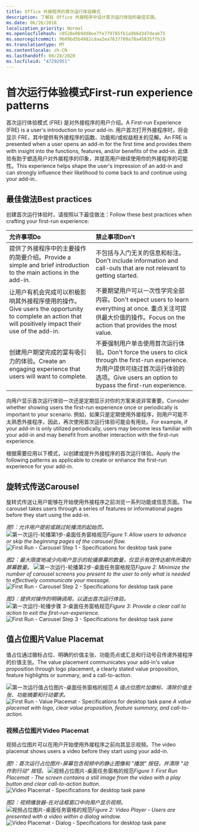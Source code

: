 ```yaml
---
title: Office 外接程序的首次运行体验模式
description: 了解在 Office 外接程序中设计首次运行体验的最佳实践。
ms.date: 06/26/2018
localization_priority: Normal
ms.openlocfilehash: c0528e869dd8ee7fe779785fb1a9b6d347deab75
ms.sourcegitcommit: 9609bd5b4982cdaa2ea7637709a78a45835ffb19
ms.translationtype: MT
ms.contentlocale: zh-CN
ms.lasthandoff: 08/28/2020
ms.locfileid: "47292951"
---
```

# <a name="first-run-experience-patterns"></a><span data-ttu-id="1e7c4-103">首次运行体验模式</span><span class="sxs-lookup"><span data-stu-id="1e7c4-103">First-run experience patterns</span></span>

<span data-ttu-id="1e7c4-104">首次运行体验模式 (FRE) 是对外接程序的用户介绍。</span><span class="sxs-lookup"><span data-stu-id="1e7c4-104">A First-run Experience (FRE) is a user's introduction to your add-in.</span></span> <span data-ttu-id="1e7c4-105">用户首次打开外接程序时，将会显示 FRE，其中提供有外接程序的函数、功能和/或权益相关的见解。</span><span class="sxs-lookup"><span data-stu-id="1e7c4-105">An FRE is presented when a user opens an add-in for the first time and provides them with insight into the functions, features, and/or benefits of the add-in.</span></span> <span data-ttu-id="1e7c4-106">此体验有助于塑造用户对外接程序的印象，并提高用户继续使用你的外接程序的可能性。</span><span class="sxs-lookup"><span data-stu-id="1e7c4-106">This experience helps shape the user's impression of an add-in and can strongly influence their likelihood to come back to and continue using your add-in..</span></span>

## <a name="best-practices"></a><span data-ttu-id="1e7c4-107">最佳做法</span><span class="sxs-lookup"><span data-stu-id="1e7c4-107">Best practices</span></span>


<span data-ttu-id="1e7c4-108">创建首次运行体验时，请按照以下最佳做法：</span><span class="sxs-lookup"><span data-stu-id="1e7c4-108">Follow these best practices when crafting your first-run experience:</span></span>

|<span data-ttu-id="1e7c4-109">允许事项</span><span class="sxs-lookup"><span data-stu-id="1e7c4-109">Do</span></span>|<span data-ttu-id="1e7c4-110">禁止事项</span><span class="sxs-lookup"><span data-stu-id="1e7c4-110">Don't</span></span>|
|:------|:------|
|<span data-ttu-id="1e7c4-111">提供了外接程序中的主要操作的简要介绍。</span><span class="sxs-lookup"><span data-stu-id="1e7c4-111">Provide a simple and brief introduction to the main actions in the add-in.</span></span> | <span data-ttu-id="1e7c4-112">不包括与入门无关的信息和标注。</span><span class="sxs-lookup"><span data-stu-id="1e7c4-112">Don't include information and call-outs that are not relevant to getting started.</span></span>
|<span data-ttu-id="1e7c4-113">让用户有机会完成可以积极影响其外接程序使用的操作。</span><span class="sxs-lookup"><span data-stu-id="1e7c4-113">Give users the opportunity to complete an action that will positively impact their use of the add-in.</span></span> | <span data-ttu-id="1e7c4-114">不要期望用户可以一次性学完全部内容。</span><span class="sxs-lookup"><span data-stu-id="1e7c4-114">Don't expect users to learn everything at once.</span></span> <span data-ttu-id="1e7c4-115">重点关注可提供最大价值的操作。</span><span class="sxs-lookup"><span data-stu-id="1e7c4-115">Focus on the action that provides the most value.</span></span>
|<span data-ttu-id="1e7c4-116">创建用户期望完成的富有吸引力的体验。</span><span class="sxs-lookup"><span data-stu-id="1e7c4-116">Create an engaging experience that users will want to complete.</span></span> | <span data-ttu-id="1e7c4-117">不要强制用户单击使用首次运行体验。</span><span class="sxs-lookup"><span data-stu-id="1e7c4-117">Don't force the users to click through the first-run experience.</span></span> <span data-ttu-id="1e7c4-118">为用户提供可绕过首次运行体验的选项。</span><span class="sxs-lookup"><span data-stu-id="1e7c4-118">Give users an option to bypass the first-run experience.</span></span> |



<span data-ttu-id="1e7c4-119">向用户显示首次运行体验一次还是定期显示对你的方案来说非常重要。</span><span class="sxs-lookup"><span data-stu-id="1e7c4-119">Consider whether showing users the first-run experience once or periodically is important to your scenario.</span></span> <span data-ttu-id="1e7c4-120">例如，如果只是定期使用外接程序，则用户可能不太熟悉外接程序，因此，再次使用首次运行体验可能会有用处。</span><span class="sxs-lookup"><span data-stu-id="1e7c4-120">For example, if your add-in is only utilized periodically, users may become less familiar with your add-in and may benefit from another interaction with the first-run experience.</span></span>



<span data-ttu-id="1e7c4-121">根据需要应用以下模式，以创建或提升外接程序的首次运行体验。</span><span class="sxs-lookup"><span data-stu-id="1e7c4-121">Apply the following patterns as applicable to create or enhance the first-run experience for your add-in.</span></span>



## <a name="carousel"></a><span data-ttu-id="1e7c4-122">旋转式传送</span><span class="sxs-lookup"><span data-stu-id="1e7c4-122">Carousel</span></span>


<span data-ttu-id="1e7c4-123">旋转式传送让用户能够在开始使用外接程序之前浏览一系列功能或信息页面。</span><span class="sxs-lookup"><span data-stu-id="1e7c4-123">The carousel takes users through a series of features or informational pages before they start using the add-in.</span></span>

<span data-ttu-id="1e7c4-124">*图1：允许用户提前或跳过轮播流的起始页。* 
 ![第一次运行-轮播第1步-桌面任务窗格规范](../images/add-in-FRE-step-1.png)</span><span class="sxs-lookup"><span data-stu-id="1e7c4-124">*Figure 1: Allow users to advance or skip the beginning pages of the carousel flow.*
![First Run - Carousel Step 1 - Specifications for desktop task pane](../images/add-in-FRE-step-1.png)</span></span>



<span data-ttu-id="1e7c4-125">*图2：最大限度地减少向用户显示的轮播屏幕的数量，仅显示有效传达邮件所需的屏幕数量。* 
 ![第一次运行-轮播第2步-桌面任务窗格规范](../images/add-in-FRE-step-2.png)</span><span class="sxs-lookup"><span data-stu-id="1e7c4-125">*Figure 2: Minimize the number of carousel screens you present to the user to only what is needed to effectively communicate your message.*
![First Run - Carousel Step 2 - Specifications for desktop task pane](../images/add-in-FRE-step-2.png)</span></span>


<span data-ttu-id="1e7c4-126">*图3：提供对操作的明确调用，以退出首次运行体验。* 
 ![第一次运行-轮播步骤 3-桌面任务窗格规范](../images/add-in-FRE-step-3.png)</span><span class="sxs-lookup"><span data-stu-id="1e7c4-126">*Figure 3: Provide a clear call to action to exit the first-run-experience.*
![First Run - Carousel Step 3 - Specifications for desktop task pane](../images/add-in-FRE-step-3.png)</span></span>



## <a name="value-placemat"></a><span data-ttu-id="1e7c4-127">值占位图片</span><span class="sxs-lookup"><span data-stu-id="1e7c4-127">Value Placemat</span></span>

<span data-ttu-id="1e7c4-128">值占位通过徽标占位、明确的价值主张、功能亮点或汇总和行动号召传递外接程序的价值主张。</span><span class="sxs-lookup"><span data-stu-id="1e7c4-128">The value placement communicates your add-in's value proposition through logo placement, a clearly stated value proposition, feature highlights or summary, and a call-to-action.</span></span>



<span data-ttu-id="1e7c4-129">![第一次运行值占位图片-桌面任务窗格的规范 ](../images/add-in-FRE-value.png)
 *A 值占位图片加徽标、清除价值主张、功能摘要和行动要求。*</span><span class="sxs-lookup"><span data-stu-id="1e7c4-129">![First Run - Value Placemat - Specifications for desktop task pane](../images/add-in-FRE-value.png)
*A value placemat with logo, clear value proposition, feature summary, and call-to-action.*</span></span>


### <a name="video-placemat"></a><span data-ttu-id="1e7c4-130">视频占位图片</span><span class="sxs-lookup"><span data-stu-id="1e7c4-130">Video Placemat</span></span>

<span data-ttu-id="1e7c4-131">视频占位图片可以在用户开始使用外接程序之前向其显示视频。</span><span class="sxs-lookup"><span data-stu-id="1e7c4-131">The video placemat shows users a video before they start using your add-in.</span></span>


<span data-ttu-id="1e7c4-132">*图1：首次运行占位图片-屏幕包含视频中的静止图像和 "播放" 按钮，并清除 "动作到行动" 按钮。* 
 ![视频占位图片-桌面任务窗格的规范](../images/add-in-FRE-video.png)</span><span class="sxs-lookup"><span data-stu-id="1e7c4-132">*Figure 1: First Run Placemat - The screen contains a still image from the video with a play button and clear call-to-action button.*
![Video Placemat - Specifications for desktop task pane](../images/add-in-FRE-video.png)</span></span>



<span data-ttu-id="1e7c4-133">*图2：视频播放器-在对话框窗口中向用户显示视频。* 
 ![视频占位图片-桌面任务窗格的规范](../images/add-in-FRE-video-dialog.png)</span><span class="sxs-lookup"><span data-stu-id="1e7c4-133">*Figure 2: Video Player - Users are presented with a video within a dialog window.*
![Video Placemat - Dialog - Specifications for desktop task pane](../images/add-in-FRE-video-dialog.png)</span></span>
